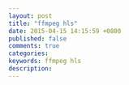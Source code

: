 ```yaml
---
layout: post
title: "ffmpeg hls"
date: 2015-04-15 14:15:59 +0800
published: false
comments: true
categories: 
keywords: ffmpeg hls
description: 
---
```

